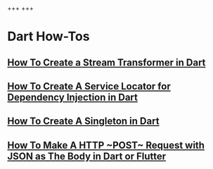 +++
+++

# Dart How-Tos

## [How To Create a Stream Transformer in Dart](@/programming/dart/howtos/howto-create-stream-transformer-dart.md)

## [How To Create A Service Locator for Dependency Injection in Dart](@/programming/dart/howtos/howto-create-service-locator-dependency-injection-dart.md)

## [How To Create A Singleton in Dart](@/programming/dart/howtos/howto-create-singleton-dart.md)

## [How To Make A HTTP ~POST~ Request with JSON as The Body in Dart or Flutter](@/programming/dart/howtos/howto-make-http-post-request-json-body-dart.md)

